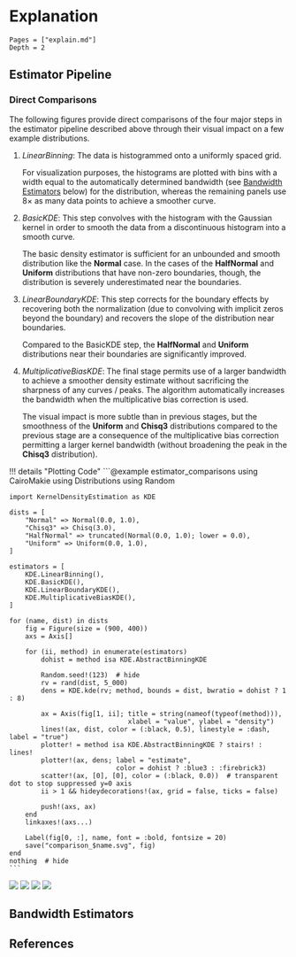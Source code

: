# Explanation

```@contents
Pages = ["explain.md"]
Depth = 2
```

## Estimator Pipeline

### Direct Comparisons

The following figures provide direct comparisons of the four major steps in the estimator pipeline described above
through their visual impact on a few example distributions.

1. _LinearBinning_: The data is histogrammed onto a uniformly spaced grid.

   For visualization purposes, the histograms are plotted with bins with a width equal to the automatically determined
   bandwidth (see [Bandwidth Estimators](#Bandwidth-Estimators) below) for the distribution, whereas the remaining
   panels use 8× as many data points to achieve a smoother curve.

2. _BasicKDE_: This step convolves with the histogram with the Gaussian kernel in order to smooth the data from a
   discontinuous histogram into a smooth curve.

   The basic density estimator is sufficient for an unbounded and smooth distribution like the **Normal** case.
   In the cases of the **HalfNormal** and **Uniform** distributions that have non-zero boundaries, though, the
   distribution is severely underestimated near the boundaries.

3. _LinearBoundaryKDE_: This step corrects for the boundary effects by recovering both the normalization (due to
   convolving with implicit zeros beyond the boundary) and recovers the slope of the distribution near boundaries.

   Compared to the BasicKDE step, the **HalfNormal** and **Uniform** distributions near their boundaries are
   significantly improved.

4. _MultiplicativeBiasKDE_: The final stage permits use of a larger bandwidth to achieve a smoother density estimate
   without sacrificing the sharpness of any curves / peaks.
   The algorithm automatically increases the bandwidth when the multiplicative bias correction is used.

   The visual impact is more subtle than in previous stages, but the smoothness of the **Uniform** and **Chisq3**
   distributions compared to the previous stage are a consequence of the multiplicative bias correction permitting
   a larger kernel bandwidth (without broadening the peak in the **Chisq3** distribution).

!!! details "Plotting Code"
    ```@example estimator_comparisons
    using CairoMakie
    using Distributions
    using Random

    import KernelDensityEstimation as KDE

    dists = [
        "Normal" => Normal(0.0, 1.0),
        "Chisq3" => Chisq(3.0),
        "HalfNormal" => truncated(Normal(0.0, 1.0); lower = 0.0),
        "Uniform" => Uniform(0.0, 1.0),
    ]

    estimators = [
        KDE.LinearBinning(),
        KDE.BasicKDE(),
        KDE.LinearBoundaryKDE(),
        KDE.MultiplicativeBiasKDE(),
    ]

    for (name, dist) in dists
        fig = Figure(size = (900, 400))
        axs = Axis[]

        for (ii, method) in enumerate(estimators)
            dohist = method isa KDE.AbstractBinningKDE

            Random.seed!(123)  # hide
            rv = rand(dist, 5_000)
            dens = KDE.kde(rv; method, bounds = dist, bwratio = dohist ? 1 : 8)

            ax = Axis(fig[1, ii]; title = string(nameof(typeof(method))),
                                  xlabel = "value", ylabel = "density")
            lines!(ax, dist, color = (:black, 0.5), linestyle = :dash, label = "true")
            plotter! = method isa KDE.AbstractBinningKDE ? stairs! : lines!
            plotter!(ax, dens; label = "estimate",
                               color = dohist ? :blue3 : :firebrick3)
            scatter!(ax, [0], [0], color = (:black, 0.0))  # transparent dot to stop suppressed y=0 axis
            ii > 1 && hideydecorations!(ax, grid = false, ticks = false)

            push!(axs, ax)
        end
        linkaxes!(axs...)

        Label(fig[0, :], name, font = :bold, fontsize = 20)
        save("comparison_$name.svg", fig)
    end
    nothing  # hide
    ```

![](comparison_Normal.svg)
![](comparison_Chisq3.svg)
![](comparison_HalfNormal.svg)
![](comparison_Uniform.svg)

## Bandwidth Estimators

## References

```@bibliography
```

